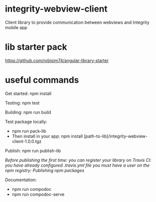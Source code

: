 # integrity-webview-client
Client library to provide communication between webviews and Integrity mobile app

# lib starter pack
https://github.com/robisim74/angular-library-starter

# useful commands

Get started: npm install

Testing: npm test

Building: npm run build

Test package locally:
- npm run pack-lib
- Then install in your app: npm install [path-to-lib]/integrity-webview-client-1.0.0.tgz

Publish: npm run publish-lib

*Before publishing the first time:
you can register your library on Travis CI: you have already configured .travis.yml file
you must have a user on the npm registry: Publishing npm packages*

Documentation:
- npm run compodoc
- npm run compodoc-serve 